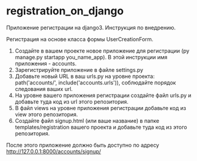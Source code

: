 # registration_on_django
Приложение регистрации на django3. Инструкция по внедрению. 

Регистрация на основе класса формы UserCreationForm. 

1. Создайте в вашем проекте новое приложение для регистрации (py manage.py startapp you_name_app). В этой инструкции имя приложения - accounts.
2. Зарегистрируйте приложение в файле settings.py
3. Добавьте новый URL в ваш urls.py на уровне проекта: path('accounts/', include('accounts.urls')), соблюдайте порядок следования ваших url. 
4. На уровне вашего приложения регистрации создайте файл urls.py и добавьте туда код из url этого репозитория. 
5. В файл views на уровне приложения регистрации добавьте код из view этого репозитория.
6. Создайте файл signup.html (или ваше название) в папке templates/registration вашего проекта и добавьте туда код из этого репозитория. 

После этого приложение должно быть доступно по адресу http://127.0.0.1:8000/accounts/signup/
